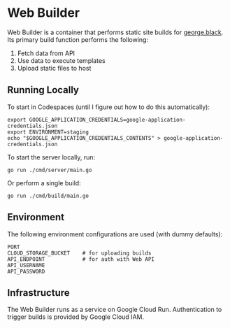 # Web Builder

Web Builder is a container that performs static site builds for [george.black](https://george.black). Its primary build function performs the following:

1. Fetch data from API
2. Use data to execute templates
3. Upload static files to host

## Running Locally

To start in Codespaces (until I figure out how to do this automatically):

```
export GOOGLE_APPLICATION_CREDENTIALS=google-application-credentials.json
export ENVIRONMENT=staging
echo "$GOOGLE_APPLICATION_CREDENTIALS_CONTENTS" > google-application-credentials.json
```

To start the server locally, run:

```
go run ./cmd/server/main.go
```

Or perform a single build:

```
go run ./cmd/build/main.go
```

## Environment

The following environment configurations are used (with dummy defaults):

```
PORT
CLOUD_STORAGE_BUCKET    # for uploading builds
API_ENDPOINT            # for auth with Web API
API_USERNAME
API_PASSWORD
```

## Infrastructure

The Web Builder runs as a service on Google Cloud Run. Authentication to trigger builds is provided by Google Cloud IAM.
